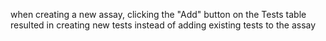 when creating a new assay, clicking the "Add" button on the Tests table
resulted in creating new tests instead of adding existing tests to the assay
